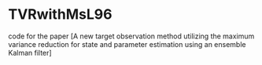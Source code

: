 # TVRwithMsL96
code for the paper [A new target observation method utilizing the maximum variance reduction for state and parameter estimation using an ensemble Kalman filter]
